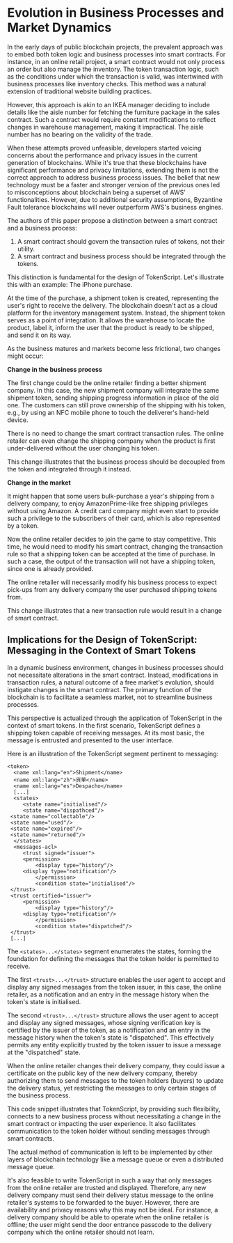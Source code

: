 # Evolution in Business Processes and Market Dynamics

In the early days of public blockchain projects, the prevalent approach was to embed both token logic and business processes into smart contracts. For instance, in an online retail project, a smart contract would not only process an order but also manage the inventory. The token transaction logic, such as the conditions under which the transaction is valid, was intertwined with business processes like inventory checks. This method was a natural extension of traditional website building practices.

However, this approach is akin to an IKEA manager deciding to include details like the aisle number for fetching the furniture package in the sales contract. Such a contract would require constant modifications to reflect changes in warehouse management, making it impractical. The aisle number has no bearing on the validity of the trade.

When these attempts proved unfeasible, developers started voicing concerns about the performance and privacy issues in the current generation of blockchains. While it's true that these blockchains have significant performance and privacy limitations, extending them is not the correct approach to address business process issues. The belief that new technology must be a faster and stronger version of the previous ones led to misconceptions about blockchain being a superset of AWS' functionalities. However, due to additional security assumptions, Byzantine Fault tolerance blockchains will never outperform AWS's business engines.

The authors of this paper propose a distinction between a smart contract and a business process:

1. A smart contract should govern the transaction rules of tokens, not their utility.
2. A smart contract and business process should be integrated through the tokens.

This distinction is fundamental for the design of TokenScript. Let's illustrate this with an example: The iPhone purchase.

At the time of the purchase, a shipment token is created, representing the user's right to receive the delivery. The blockchain doesn't act as a cloud platform for the inventory management system. Instead, the shipment token serves as a point of integration. It allows the warehouse to locate the product, label it, inform the user that the product is ready to be shipped, and send it on its way.

As the business matures and markets become less frictional, two changes might occur:

**Change in the business process**

The first change could be the online retailer finding a better shipment company. In this case, the new shipment company will integrate the same shipment token, sending shipping progress information in place of the old one. The customers can still prove ownership of the shipping with his token, e.g., by using an NFC mobile phone to touch the deliverer's hand-held device.

There is no need to change the smart contract transaction rules. The online retailer can even change the shipping company when the product is first under-delivered without the user changing his token.

This change illustrates that the business process should be decoupled from the token and integrated through it instead.

**Change in the market**

It might happen that some users bulk-purchase a year's shipping from a delivery company, to enjoy AmazonPrime-like free shipping privileges without using Amazon. A credit card company might even start to provide such a privilege to the subscribers of their card, which is also represented by a token.

Now the online retailer decides to join the game to stay competitive. This time, he would need to modify his smart contract, changing the transaction rule so that a shipping token can be accepted at the time of purchase. In such a case, the output of the transaction will not have a shipping token, since one is already provided.

The online retailer will necessarily modify his business process to expect pick-ups from any delivery company the user purchased shipping tokens from.

This change illustrates that a new transaction rule would result in a change of smart contract.

## Implications for the Design of TokenScript: Messaging in the Context of Smart Tokens

In a dynamic business environment, changes in business processes should not necessitate alterations in the smart contract. Instead, modifications in transaction rules, a natural outcome of a free market's evolution, should instigate changes in the smart contract. The primary function of the blockchain is to facilitate a seamless market, not to streamline business processes.

This perspective is actualized through the application of TokenScript in the context of smart tokens. In the first scenario, TokenScript defines a shipping token capable of receiving messages. At its most basic, the message is entrusted and presented to the user interface.

Here is an illustration of the TokenScript segment pertinent to messaging:

    <token>
      <name xml:lang="en">Shipment</name>
      <name xml:lang="zh">貨單</name>
      <name xml:lang="es">Despacho</name>
      [...]
      <states>
         <state name="initialised"/>
         <state name="dispathced"/>
     <state name="collectable"/>
     <state name="used"/>
     <state name="expired"/>
     <state name="returned"/>
      </states>
      <messages-acl>
         <trust signed="issuer">
         <permission>
             <display type="history"/>
    	 <display type="notification"/>
             </permission>
             <condition state="initialised"/>
     </trust>
     <trust certified="issuer">
         <permission>
             <display type="history"/>
    	 <display type="notification"/>
             </permission>
             <condition state="dispatched"/>
     </trust>
     [...]

The `<states>...</states>` segment enumerates the states, forming the foundation for defining the messages that the token holder is permitted to receive.

The first `<trust>...</trust>` structure enables the user agent to accept and display any signed messages from the token issuer, in this case, the online retailer, as a notification and an entry in the message history when the token's state is initialised.

The second `<trust>...</trust>` structure allows the user agent to accept and display any signed messages, whose signing verification key is certified by the issuer of the token, as a notification and an entry in the message history when the token's state is "dispatched". This effectively permits any entity explicitly trusted by the token issuer to issue a message at the "dispatched" state.

When the online retailer changes their delivery company, they could issue a certificate on the public key of the new delivery company, thereby authorizing them to send messages to the token holders (buyers) to update the delivery status, yet restricting the messages to only certain stages of the business process.

This code snippet illustrates that TokenScript, by providing such flexibility, connects to a new business process without necessitating a change in the smart contract or impacting the user experience. It also facilitates communication to the token holder without sending messages through smart contracts.

The actual method of communication is left to be implemented by other layers of blockchain technology like a message queue or even a distributed message queue.

It's also feasible to write TokenScript in such a way that only messages from the online retailer are trusted and displayed. Therefore, any new delivery company must send their delivery status message to the online retailer's systems to be forwarded to the buyer. However, there are availability and privacy reasons why this may not be ideal. For instance, a delivery company should be able to operate when the online retailer is offline; the user might send the door entrance passcode to the delivery company which the online retailer should not learn.
